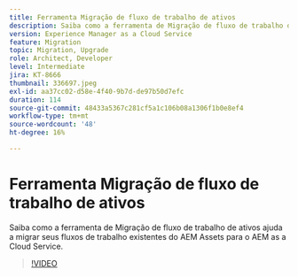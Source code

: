 ```yaml
---
title: Ferramenta Migração de fluxo de trabalho de ativos
description: Saiba como a ferramenta de Migração de fluxo de trabalho de ativos ajuda a migrar seus fluxos de trabalho existentes do AEM Assets para o AEM as a Cloud Service.
version: Experience Manager as a Cloud Service
feature: Migration
topic: Migration, Upgrade
role: Architect, Developer
level: Intermediate
jira: KT-8666
thumbnail: 336697.jpeg
exl-id: aa37cc02-d58e-4f40-9b7d-de97b50d7efc
duration: 114
source-git-commit: 48433a5367c281cf5a1c106b08a1306f1b0e8ef4
workflow-type: tm+mt
source-wordcount: '48'
ht-degree: 16%

---
```


# Ferramenta Migração de fluxo de trabalho de ativos

Saiba como a ferramenta de Migração de fluxo de trabalho de ativos ajuda a migrar seus fluxos de trabalho existentes do AEM Assets para o AEM as a Cloud Service.

>[!VIDEO](https://video.tv.adobe.com/v/3438977?quality=12&learn=on&captions=por_br)
